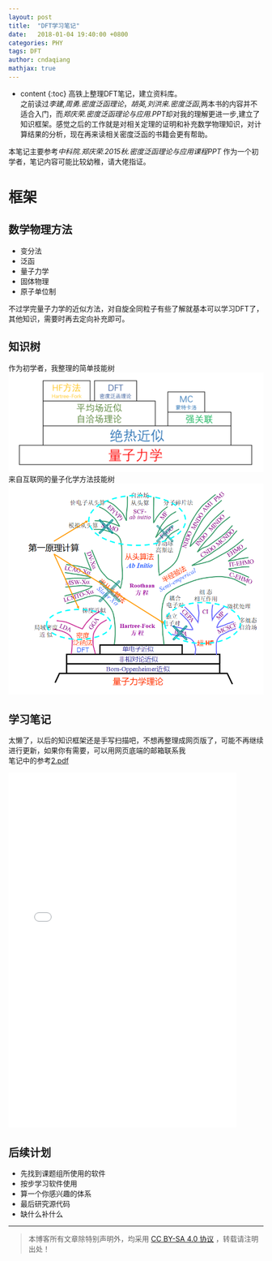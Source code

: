 ```yaml
---
layout: post
title:  "DFT学习笔记"
date:   2018-01-04 19:40:00 +0800
categories: PHY
tags: DFT
author: cndaqiang
mathjax: true
---
```

* content
{:toc}
高铁上整理DFT笔记，建立资料库。
<br>之前读过*李建,周勇.密度泛函理论*，*胡英,刘洪来.密度泛函*,两本书的内容并不适合入门，而*郑庆荣.密度泛函理论与应用.PPT*却对我的理解更进一步,建立了知识框架。感觉之后的工作就是对相关定理的证明和补充数学物理知识，对计算结果的分析，现在再来读相关密度泛函的书籍会更有帮助。




本笔记主要参考*中科院.郑庆荣.2015秋.密度泛函理论与应用课程PPT*
作为一个初学者，笔记内容可能比较幼稚，请大佬指证。
# 框架
## 数学物理方法
- 变分法
- 泛函
- 量子力学
- 固体物理
- 原子单位制 

不过学完量子力学的近似方法，对自旋全同粒子有些了解就基本可以学习DFT了，其他知识，需要时再去定向补充即可。
## 知识树
作为初学者，我整理的简单技能树
![](/uploads/2018/01/dft.png)<br>
来自互联网的量子化学方法技能树
![](/uploads/2017/10/1bcee41d1041d05903c70a1d8ecbe033.png)

## 学习笔记
太懒了，以后的知识框架还是手写扫描吧，不想再整理成网页版了，可能不再继续进行更新，如果你有需要，可以用网页底端的邮箱联系我<br>
笔记中的参考[2.pdf](/doc/2018/01/20180107dft2.pdf)

<iframe src="/doc/2018/01/20180107dft.pdf" style="width:450px; height:700px;" frameborder="0"></iframe> 


## 后续计划
- 先找到课题组所使用的软件
- 按步学习软件使用
- 算一个你感兴趣的体系
- 最后研究源代码
- 缺什么补什么




------
>本博客所有文章除特别声明外，均采用 [CC BY-SA 4.0 协议](https://creativecommons.org/licenses/by-sa/4.0/deed.zh) ，转载请注明出处！
